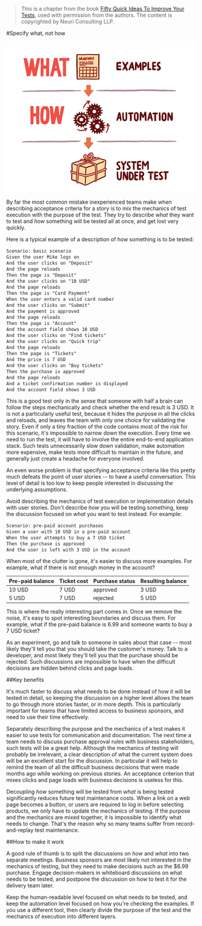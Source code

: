 > This is a chapter from the book [Fifty Quick Ideas To Improve Your Tests](http://fiftyquickideas.com/fifty-quick-ideas-to-improve-your-tests/), used with permission from the authors. The content is copyrighted by Neuri Consulting LLP. 

#Specify what, not how

![](images/what_not_how_nov.jpg)

By far the most common mistake inexperienced teams make when describing
acceptance criteria for a story is to mix the mechanics of test execution with
the purpose of the test. They try to describe _what_ they want to test and _how_
something will be tested all at once, and get lost very quickly.

Here is a typical example of a description of how something is to be tested:

    Scenario: basic scenario 
    Given the user Mike logs on 
    And the user clicks on "Deposit" 
    And the page reloads 
    Then the page is "Deposit" 
    And the user clicks on "10 USD" 
    And the page reloads 
    Then the page is "Card Payment" 
    When the user enters a valid card number 
    And the user clicks on "Submit" 
    And the payment is approved 
    And the page reloads 
    Then the page is "Account" 
    And the account field shows 10 USD 
    And the user clicks on "Find tickets" 
    And the user clicks on "Quick trip" 
    And the page reloads 
    Then the page is "Tickets" 
    And the price is 7 USD 
    And the user clicks on "Buy tickets"  
    Then the purchase is approved 
    And the page reloads 
    And a ticket confirmation number is displayed 
    And the account field shows 3 USD

This is a good test only in the sense that someone with half a brain can follow
the steps mechanically and check whether the end result is 3 USD. It is not a
particularly useful test, because it hides the purpose in all the clicks and
reloads, and leaves the team with only one choice for validating the story. Even
if only a tiny fraction of the code contains most of the risk for this scenario,
it's impossible to narrow down the execution. Every time we need to run the
test, it will have to involve the entire end-to-end application stack.  Such
tests unnecessarily slow down validation, make automation more expensive, make
tests more difficult to maintain in the future, and generally just create a
headache for everyone involved.

An even worse problem is that specifying acceptance criteria like this pretty
much defeats the point of user stories -- to have a useful conversation. This
level of detail is too low to keep people interested in discussing the
underlying assumptions.   

Avoid describing the mechanics of test execution or implementation details with
user stories. Don't describe _how_ you will be testing something, keep the
discussion focused on _what_ you want to test instead. For example:

    Scenario: pre-paid account purchases 
    Given a user with 10 USD in a pre-paid account 
    When the user attempts to buy a 7 USD ticket 
    Then the purchase is approved 
    And the user is left with 3 USD in the account

When most of the clutter is gone, it's easier to discuss more examples. For
example, what if there is not enough money in the account? 

|Pre-paid balance   |Ticket cost  |Purchase status|Resulting balance|
|-------------------|-------------|---------------|-----------------| 
|10 USD             |7 USD        |approved       |3 USD            | 
|5  USD             |7 USD        |rejected       |5 USD            |

This is where the really interesting part comes in. Once we remove the noise,
it's easy to spot interesting boundaries and discuss them. For example, what if
the pre-paid balance is 6.99 and someone wants to buy a 7 USD ticket?  

As an experiment, go and talk to someone in sales about that case -- most likely
they'll tell you that you should take the customer's money. Talk to a developer,
and most likely they'll tell you that the purchase should be rejected.  Such
discussions are impossible to have when the difficult decisions are hidden
behind clicks and page loads.

##Key benefits

It's much faster to discuss what needs to be done instead of how it will be
tested in detail, so keeping the discussion on a higher level allows the team to
go through more stories faster, or in more depth. This is particularly important
for teams that have limited access to business sponsors, and need to use their
time effectively.

Separately describing the purpose and the mechanics of a test makes it easier to
use tests for communication and documentation. The next time
a team needs to discuss purchase approval rules with business stakeholders, such
tests will be a great help. Although the mechanics of testing will probably be
irrelevant, a clear description of what the current system does will be an
excellent start for the discussion. In particular it will help to remind the
team of all the difficult business decisions that were made months ago while
working on previous stories. An acceptance criterion that mixes clicks and page
loads with business decisions is useless for this.

Decoupling _how_ something will be tested from _what_ is being tested
significantly reduces future test maintenance costs. When a link on a web page becomes a
button, or users are required to log in before selecting products, we only have
to update the mechanics of testing. If the purpose and the mechanics are mixed
together, it is impossible to identify what needs to change. That's the reason
why so many teams suffer from record-and-replay test maintenance.

##How to make it work

A good rule of thumb is to split the discussions on _how_ and _what_ into two
separate meetings. Business sponsors are most likely not interested in the
mechanics of testing, but they need to make decisions such as the $6.99
purchase. Engage decision-makers in whiteboard discussions on what needs to be
tested, and postpone the discussion on how to test it for the delivery team
later. 

Keep the human-readable level focused on what needs to
be tested, and keep the automation level focused on how you're checking the
examples. If you use a different tool, then clearly divide the purpose of the test
and the mechanics of execution into different layers. 
